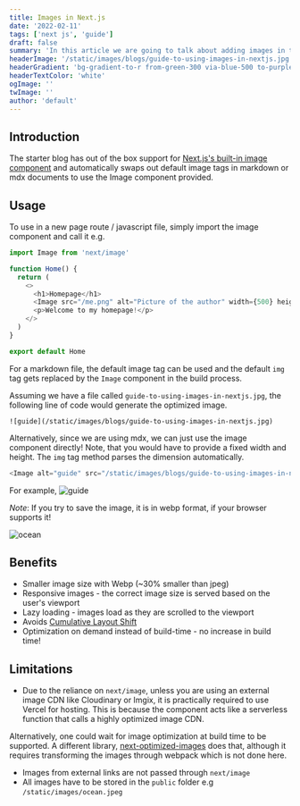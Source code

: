 ```yaml
---
title: Images in Next.js
date: '2022-02-11'
tags: ['next js', 'guide']
draft: false
summary: 'In this article we are going to talk about adding images in the starter blog.'
headerImage: '/static/images/blogs/guide-to-using-images-in-nextjs.jpg'
headerGradient: 'bg-gradient-to-r from-green-300 via-blue-500 to-purple-600' 
headerTextColor: 'white'
ogImage: '' 
twImage: ''
author: 'default'
---
```


## Introduction

The starter blog has out of the box support for [Next.js's built-in image component](https://nextjs.org/docs/api-reference/next/image) and automatically swaps out default image tags in markdown or mdx documents to use the Image component provided.

## Usage

To use in a new page route / javascript file, simply import the image component and call it e.g.

```js
import Image from 'next/image'

function Home() {
  return (
    <>
      <h1>Homepage</h1>
      <Image src="/me.png" alt="Picture of the author" width={500} height={500} />
      <p>Welcome to my homepage!</p>
    </>
  )
}

export default Home
```

For a markdown file, the default image tag can be used and the default `img` tag gets replaced by the `Image` component in the build process.

Assuming we have a file called `guide-to-using-images-in-nextjs.jpg`, the following line of code would generate the optimized image.

```
![guide](/static/images/blogs/guide-to-using-images-in-nextjs.jpg)
```

Alternatively, since we are using mdx, we can just use the image component directly! Note, that you would have to provide a fixed width and height. The `img` tag method parses the dimension automatically.

```js
<Image alt="guide" src="/static/images/blogs/guide-to-using-images-in-nextjs.jpg" width={256} height={128} />
```

For example,
<Image alt="guide" src="/static/images/blogs/guide-to-using-images-in-nextjs.jpg" width={300} height={128} />
<ImageCredit
  personRef="https://unsplash.com/@yucar?utm_source=unsplash&amp;utm_medium=referral&amp;utm_content=creditCopyText"
  person="YUCAR FotoGrafik"
  imageRef="https://unsplash.com/s/photos/sea?utm_source=unsplash&amp;utm_medium=referral&amp;utm_content=creditCopyText"
  imageSource="Unsplash"
/>

_Note_: If you try to save the image, it is in webp format, if your browser supports it!

![ocean](/static/images/blogs/guide-to-using-images-in-nextjs.jpg)
<ImageCredit
  personRef="https://unsplash.com/@yucar?utm_source=unsplash&amp;utm_medium=referral&amp;utm_content=creditCopyText"
  person="YUCAR FotoGrafik"
  imageRef="https://unsplash.com/s/photos/sea?utm_source=unsplash&amp;utm_medium=referral&amp;utm_content=creditCopyText"
  imageSource="Unsplash"
/>

## Benefits

- Smaller image size with Webp (~30% smaller than jpeg)
- Responsive images - the correct image size is served based on the user's viewport
- Lazy loading - images load as they are scrolled to the viewport
- Avoids [Cumulative Layout Shift](https://web.dev/cls/)
- Optimization on demand instead of build-time - no increase in build time!

## Limitations

- Due to the reliance on `next/image`, unless you are using an external image CDN like Cloudinary or Imgix, it is practically required to use Vercel for hosting. This is because the component acts like a serverless function that calls a highly optimized image CDN.

Alternatively, one could wait for image optimization at build time to be supported. A different library, [next-optimized-images](https://github.com/cyrilwanner/next-optimized-images) does that, although it requires transforming the images through webpack which is not done here.

- Images from external links are not passed through `next/image`
- All images have to be stored in the `public` folder e.g `/static/images/ocean.jpeg`

